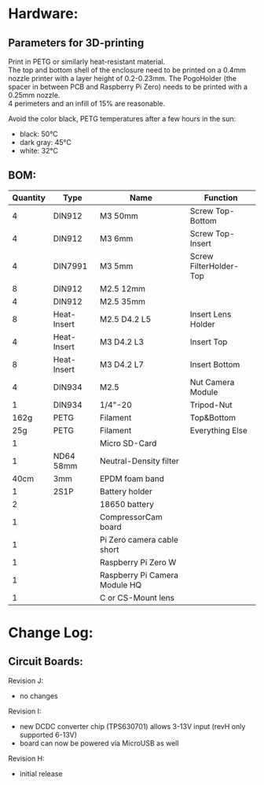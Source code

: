 # Hardware:

## Parameters for 3D-printing

Print in PETG or similarly heat-resistant material.  
The top and bottom shell of the enclosure need to be printed on a 0.4mm nozzle printer with a layer height of 0.2-0.23mm. The PogoHolder (the spacer in between PCB and Raspberry Pi Zero) needs to be printed with a 0.25mm nozzle.  
4 perimeters and an infill of 15% are reasonable.   

Avoid the color black, PETG temperatures after a few hours in the sun:
  * black: 50°C
  * dark gray: 45°C
  * white: 32°C

## BOM:

|   Quantity    |   Type    |   Name    |   Function    |   
|   --- |   --- |   --- |   --- |   
|   4   |   DIN912  |   M3 50mm |   Screw Top-Bottom    |   
|   4   |   DIN912  |   M3 6mm  |   Screw Top-Insert    |   
|   4   |   DIN7991 |   M3 5mm  |   Screw FilterHolder-Top  |   
|   8   |   DIN912  |   M2.5 12mm   |       |   
|   4   |   DIN912  |   M2.5 35mm   |       |   
|   8   |   Heat-Insert |   M2.5 D4.2 L5    |   Insert Lens Holder  |   
|   4   |   Heat-Insert |   M3 D4.2 L3  |   Insert Top  |   
|   8   |   Heat-Insert |   M3 D4.2 L7  |   Insert Bottom   |   
|   4   |   DIN934  |   M2.5 |   Nut Camera Module  |    
|   1   |   DIN934  |   1/4"-20 |   Tripod-Nut  |   
|   162g    |   PETG    |   Filament    |   Top&Bottom  |   
|   25g |   PETG    |   Filament    |   Everything Else |   
|   1   |       |   Micro SD-Card   |       |   
|   1   |   ND64 58mm   |   Neutral-Density filter  |       |   
|   40cm    |   3mm |   EPDM foam band  |       |   
|   1   |   2S1P    |   Battery holder  |       |   
|   2   |       |   18650 battery   |       |   
|   1   |       |   CompressorCam board |       |   
|   1   |       |   Pi Zero camera cable short  |       |   
|   1   |       |   Raspberry Pi Zero W |       |   
|   1   |       |   Raspberry Pi Camera Module HQ   |       |  
|   1   |       |   C or CS-Mount lens  |       |   

# Change Log: 

## Circuit Boards:

Revision J:

  * no changes

Revision I:

  * new DCDC converter chip (TPS630701) allows 3-13V input (revH only supported 6-13V)
  * board can now be powered via MicroUSB as well 

Revision H:

  * initial release